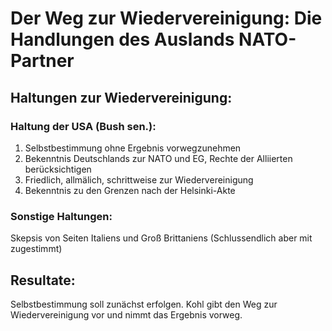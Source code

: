 Der Weg zur Wiedervereinigung: Die Handlungen des Auslands NATO-Partner
=======================================================================

Haltungen zur Wiedervereinigung:
--------------------------------

### Haltung der USA (Bush sen.):

1. Selbstbestimmung ohne Ergebnis vorwegzunehmen
2. Bekenntnis Deutschlands zur NATO und EG, Rechte der Alliierten berücksichtigen
3. Friedlich, allmälich, schrittweise zur Wiedervereinigung
4. Bekenntnis zu den Grenzen nach der Helsinki-Akte

### Sonstige Haltungen:

Skepsis von Seiten Italiens und Groß Brittaniens (Schlussendlich aber mit zugestimmt)

Resultate:
----------

Selbstbestimmung soll zunächst erfolgen.
Kohl gibt den Weg zur Wiedervereinigung vor und nimmt das Ergebnis vorweg.
